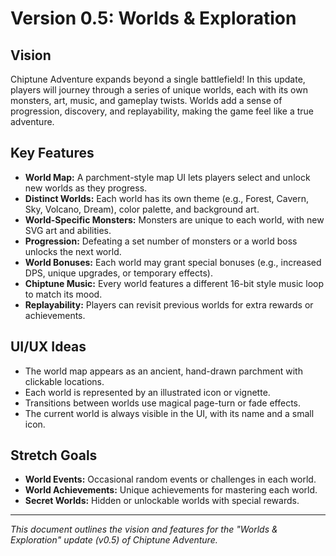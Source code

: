 # Version 0.5: Worlds & Exploration

## Vision
Chiptune Adventure expands beyond a single battlefield! In this update, players will journey through a series of unique worlds, each with its own monsters, art, music, and gameplay twists. Worlds add a sense of progression, discovery, and replayability, making the game feel like a true adventure.

## Key Features
- **World Map:** A parchment-style map UI lets players select and unlock new worlds as they progress.
- **Distinct Worlds:** Each world has its own theme (e.g., Forest, Cavern, Sky, Volcano, Dream), color palette, and background art.
- **World-Specific Monsters:** Monsters are unique to each world, with new SVG art and abilities.
- **Progression:** Defeating a set number of monsters or a world boss unlocks the next world.
- **World Bonuses:** Each world may grant special bonuses (e.g., increased DPS, unique upgrades, or temporary effects).
- **Chiptune Music:** Every world features a different 16-bit style music loop to match its mood.
- **Replayability:** Players can revisit previous worlds for extra rewards or achievements.

## UI/UX Ideas
- The world map appears as an ancient, hand-drawn parchment with clickable locations.
- Each world is represented by an illustrated icon or vignette.
- Transitions between worlds use magical page-turn or fade effects.
- The current world is always visible in the UI, with its name and a small icon.

## Stretch Goals
- **World Events:** Occasional random events or challenges in each world.
- **World Achievements:** Unique achievements for mastering each world.
- **Secret Worlds:** Hidden or unlockable worlds with special rewards.

---
*This document outlines the vision and features for the "Worlds & Exploration" update (v0.5) of Chiptune Adventure.*
